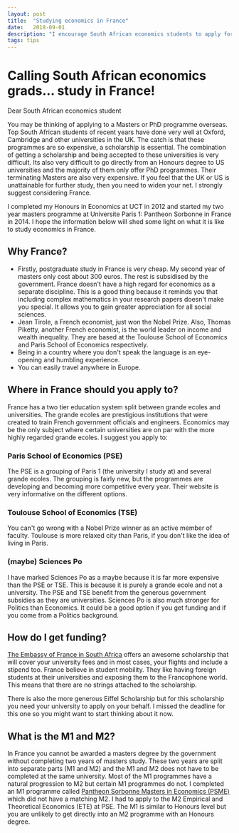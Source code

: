 ```yaml
---
layout: post
title:  "Studying economics in France"
date:   2018-09-01
description: "I encourage South African economics students to apply for masters and PhD programs in France."
tags: tips
---
```


# Calling South African economics grads... study in France!

Dear South African economics student

You may be thinking of applying to a Masters or PhD programme overseas. Top South African students of recent years have done very well at Oxford, Cambridge and other universities in the UK. The catch is that these programmes are so expensive, a scholarship is essential. The combination of getting a scholarship and being accepted to these universities is very difficult. Its also very difficult to go directly from an Honours degree to US universities and the majority of them only offer PhD programmes. Their terminating Masters are also very expensive. If you feel that the UK or US is unattainable for further study, then you need to widen your net. I strongly suggest considering France.

I completed my Honours in Economics at UCT in 2012 and started my two year masters programme at Universite Paris 1: Pantheon Sorbonne in France in 2014. I hope the information below will shed some light on what it is like to study economics in France.

## Why France?
- Firstly, postgraduate study in France is very cheap. My second year of masters only cost about 300 euros. The rest is subsidised by the government.
France doesn't have a high regard for economics as a separate discipline. This is a good thing because it reminds you that including complex mathematics in your research papers doesn't make you special. It allows you to gain greater appreciation for all social sciences.
- Jean Tirole, a French economist, just won the Nobel Prize. Also, Thomas Piketty, another French economist, is the world leader on income and wealth inequality. They are based at the Toulouse School of Economics and Paris School of Economics respectively.
- Being in a country where you don't speak the language is an eye-opening and humbling experience.
- You can easily travel anywhere in Europe.

## Where in France should you apply to?
France has a two tier education system split between grande ecoles and universities. The grande ecoles are prestigious institutions that were created to train French government officials and engineers. Economics may be the only subject where certain universities are on par with the more highly regarded grande ecoles. I suggest you apply to:

### Paris School of Economics (PSE)
The PSE is a grouping of Paris 1 (the university I study at) and several grande ecoles. The grouping is fairly new, but the programmes are developing and becoming more competitive every year. Their website is very informative on the different options.

### Toulouse School of Economics (TSE)
You can't go wrong with a Nobel Prize winner as an active member of faculty. Toulouse is more relaxed city than Paris, if you don't like the idea of living in Paris.

### (maybe) Sciences Po
I have marked Sciences Po as a maybe because it is far more expensive than the PSE or TSE. This is because it is purely a grande ecole and not a university. The PSE and TSE benefit from the generous government subsidies as they are universities. Sciences Po is also much stronger for Politics than Economics. It could be a good option if you get funding and if you come from a Politics background.

## How do I get funding?
[The Embassy of France in South Africa](https://za.ambafrance.org/French-Embassy-Master-and-PhD-scholarship-program-2018-2019) offers an awesome scholarship that will cover your university fees and in most cases, your flights and include a stipend too. France believe in student mobility. They like having foreign students at their universities and exposing them to the Francophone world. This means that there are no strings attached to the scholarship.

There is also the more generous Eiffel Scholarship but for this scholarship you need your university to apply on your behalf. I missed the deadline for this one so you might want to start thinking about it now.

## What is the M1 and M2?
In France you cannot be awarded a masters degree by the government without completing two years of masters study. These two years are split into separate parts (M1 and M2) and the M1 and M2 does not have to be completed at the same university. Most of the M1 programmes have a natural progression to M2 but certain M1 programmes do not. I completed an M1 programme called [Pantheon Sorbonne Masters in Economics (PSME)](http://www.psmeaa.org/program/) which did not have a matching M2. I had to apply to the M2 Empirical and Theoretical Economics (ETE) at PSE. The M1 is similar to Honours level but you are unlikely to get directly into an M2 programme with an Honours degree.
